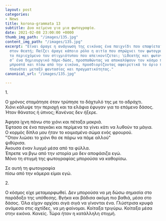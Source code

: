 ```yaml
---
layout: post
categories:
- News
title: korona-grammata 13
subtitle: Δυο κείμενα για μια φωτογραφία.
date: 2021-02-08 23:00:00 +0000
thumb_img_path: "/images/135.jpg"
content_img_path: "/images/135.jpg"
excerpt: "Είναι άραγε η ανάγνωση της εικόνας ένα παιχνίδι που επαφίεται αποκλειστικά
  στον θεατή; Παίζει άραγε κάποιο ρόλο η αιτία που σπρώχνει τον φωτογράφο να επιλέξει
  το περιεχόμενο του στιγμιότυπου που απεικονίζεται; \LΘεατής και φωτογράφος συνευρίσκονται
  σ’ ένα δημιουργικό πάρε-δώσε, προσπαθώντας να αποκαλύψουν τον κόσμο που υπάρχει
  μπροστά και πίσω από την εικόνα, προσδιορίζοντας αφαιρετικά το όριο που μπορεί να
  πλανάται μεταξύ φαντασίας και πραγματικότητας."
canonical_url: "/images/135.jpg"

---
```

1\.

Ο χρόνος σταμάτησε όταν τρύπησε το δάχτυλό της με το αδράχτι.  
Χιόνι κάλυψε την περιοχή και τα ελάφια έφυγαν για το επόμενο δάσος.  
Ήταν θάνατος ή ύπνος; Κανένας δεν ήξερε.

Άφησα ίχνη πάνω στο χιόνι και πέταξα μακριά.  
Έφτασα σε ένα παγκάκι και περίμενα τα γίνει κάτι να λυθούν τα μάγια.  
Ο κορμός δίπλα μου ήταν το κοιμισμένο σώμα ενός φρουρού.  
 "Όταν λιώσει το χιόνι θα σε πάρω να πάμε αλλού"  
ψιθύρισα.  
Άκουσα έναν λυγμό μέσα από τα φύλλα.  
Έπρεπε να βγω από την ιστορία μα δεν αποφάσιζα εγώ.  
Μόνο τη στιγμή της φωτογραφίας μπορούσα να καθορίσω.

Σε αυτή τη φωτογραφία  
πίσω από την κάμερα είμαι εγώ.

2\.

Ο κόσμος είχε μεταμορφωθεί. Δεν μπορούσα να μη δώσω σημασία στο παράδοξο της υπόθεσης. Βγήκα και βάδισα ακόμη πιο βαθιά, μέσα στο δάσος. Όλα είχαν αρχίσει σιγά σιγά να γίνονται ένα. Γλύστρισα κρυφά ανάμεσα στις αχτίδες, να μη φαίνομαι. Κοίταξα τριγύρω. Κοίταξα μέσα στην εικόνα. Κανείς. Τώρα ήταν η κατάλληλη στιγμή.